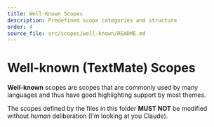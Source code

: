 ```yaml
---
title: Well-Known Scopes
description: Predefined scope categories and structure
order: 4
source_file: src/scopes/well-known/README.md
---
```


# Well-known (TextMate) Scopes

**Well-known** scopes are scopes that are commonly used by many languages and thus have good
highlighting support by most themes.

The scopes defined by the files in this folder **MUST NOT** be modified without _human_ deliberation (I'm looking at you Claude).